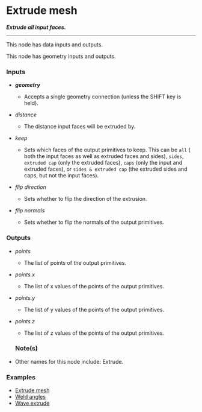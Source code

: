 # Extrude mesh

**_Extrude all input faces._**

---

This node has data inputs and outputs.

This node has geometry inputs and outputs.


### Inputs

* **_geometry_**

  * Accepts a single geometry connection (unless the SHIFT key is held).

* _distance_

  * The distance input faces will be extruded by.

* _keep_

  * Sets which faces of the output primitives to keep. This can be `all` ( both the input faces as well as extruded faces and sides), `sides`, `extruded cap` (only the extruded faces), `caps` (only the input and extruded faces), or `sides & extruded cap` (the extruded sides and caps, but not the input faces).

* _flip direction_

  * Sets whether to flip the direction of the extrusion.

* _flip normals_

  * Sets whether to flip the normals of the output primitives.


### Outputs

* _points_

  * The list of points of the output primitives.

* _points.x_

  * The list of x values of the points of the output primitives.

* _points.y_

  * The list of y values of the points of the output primitives.

* _points.z_

  * The list of z values of the points of the output primitives.


  ### Note(s)

* Other names for this node include: Extrude.


### Examples



* <a href="https://creator.trimble.com/graph?assetURI=whp:e5f67d6d-434f-4c5a-a0b2-443372979203&version=latest" target="_blank">Extrude mesh</a>
* <a href="https://creator.trimble.com/graph?assetURI=whp:3ea02aa1-c685-4932-960e-0580ebcf86ed&version=latest" target="_blank">Weld angles</a>
* <a href="https://creator.trimble.com/graph?assetURI=whp:6f0b7d7c-77ec-45c8-985a-213f54961d01&version=latest" target="_blank">Wave extrude</a>
